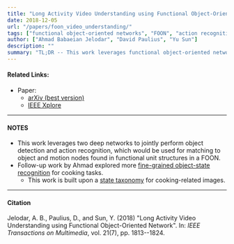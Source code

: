 ```yaml
---
title: "Long Activity Video Understanding using Functional Object-Oriented Network" 
date: 2018-12-05
url: "/papers/foon_video_understanding/"
tags: ["functional object-oriented networks", "FOON", "action recognition", "video understanding"]
author: ["Ahmad Babaeian Jelodar", "David Paulius", "Yu Sun"]
description: "" 
summary: "TL;DR -- This work leverages functional object-oriented networks and deep learning for video understanding. In addition, with the deep network framework, we jointly recognize object and action types, which can then be used for constructing new FOON structures." 
---
```


#### Related Links:

+ Paper: 
  + [arXiv (best version)](https://arxiv.org/abs/1807.00983)
  + [IEEE Xplore](https://ieeexplore.ieee.org/abstract/document/8563111/)

---

#### NOTES

+ This work leverages two deep networks to jointly perform object detection and action recognition, which would be used for matching to object and motion nodes found in functional unit structures in a FOON.
+ Follow-up work by Ahmad explored more [fine-grained object-state recognition](https://ieeexplore.ieee.org/abstract/document/8803530) for cooking tasks.
    + This work is built upon a [state taxonomy](https://arxiv.org/abs/1805.06956) for cooking-related images.

---

#### Citation

Jelodar, A. B., Paulius, D., and Sun, Y. (2018) "Long Activity Video Understanding using Functional Object-Oriented Network". In: *IEEE Transactions on Multimedia*, vol. 21(7), pp. 1813--1824.